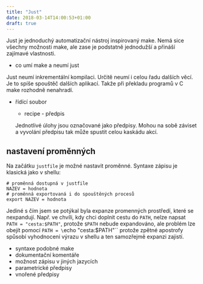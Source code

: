 ```yaml
---
title: "Just"
date: 2018-03-14T14:00:53+01:00
draft: true
---
```


Just je jednoduchý automatizační nástroj inspirovaný make. Nemá sice všechny
možnosti make, ale zase je podstatně jednodužší a přináší zajímavé vlastnosti.

<!-- more -->

- co umí make a neumí just

Just neumí inkrementální kompilaci. Určitě neumí i celou řadu dalších věcí. Je to spíše spouštěč dalších aplikací. Takže při překladu programů v C make rozhodně nenahradí. 

- řídící soubor
  - recipe - předpis
  
  Jednotlivé úlohy jsou označované jako předpisy. Mohou na sobě záviset a vyvolání předpisu tak může spustit celou kaskádu akcí. 

## nastavení proměnných

Na začátku `justfile` je možné nastavit proměnné. Syntaxe zápisu je klasická
jako v shellu:
```
# proměnná dostupná v justfile
NAZEV = hodnota
# proměnná exportovaná i do spouštěných procesů
export NAZEV = hodnota
```

Jediné s čím jsem se potýkal byla expanze promenných prostředí, které se
nexpandují. Např. ve chvíli, kdy chci doplnit cestu do `PATH`, nelze napsat
`PATH = "cesta:$PATH"`, protože `$PATH` nebude expandováno, ale problém lze
obejít pomocí `PATH = \`echo "cesta:$PATH"\`` protože zpětné apostrofy spůsobí
vyhodnocení výrazu v shellu a ten samozřejmě expanzi zajistí.
  
- syntaxe podobné make
- dokumentační komentáře
- možnost zápisu v jiných jazycích
- parametrické předpisy
- vnořené předpisy

